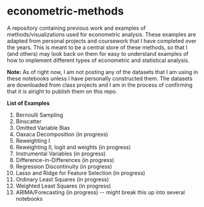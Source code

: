 # econometric-methods

A repository containing previous work and examples of methods/visualizations used for econometric analysis. These examples are adapted from personal projects and coursework that I have completed over the years. This is meant to be a central store of these methods, so that I (and others) may look back on them for easy to understand examples of how to implement different types of econometric and statistical analysis.

**Note:** As of right now, I am not posting any of the datasets that I am using in these notebooks unless I have personally constructed them. The datasets are downloaded from class projects and I am in the process of confirming that it is alright to publish them on this repo. 

**List of Examples** 
1. Bernoulli Sampling 
2. Binscatter
3. Omitted Variable Bias
4. Oaxaca Decomposition (in progress)
5. Reweighting I 
6. Reweighting II, logit and weights (in progress)
7. Instrumental Variables (in progress) 
8. Difference-in-Differences (in progress) 
9. Regression Discontinuity (in progress) 
10. Lasso and Ridge for Feature Selection (in progress) 
11. Ordinary Least Squares (in progress)
12. Weighted Least Squares (in progress) 
13. ARIMA/Forecasting (in progress) -- might break this up into several notebooks
